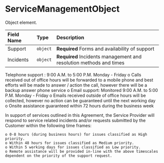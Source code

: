 # ServiceManagementObject

Object element.

| Field Name | Type | Description |
| :--- | :--- | :--- |
| Support | `object` | **Required** Forms and availability of support |
| Incidents | `object` | **Required** Incidents management and resolution methods and times |

Telephone support : 9:00 A.M. to 5:00 P.M. Monday - Friday o Calls received out of office hours will be forwarded to a mobile phone and best efforts will be made to answer / action the call, however there will be a backup answer phone service o Email support: Monitored 9:00 A.M. to 5:00 P.M. Monday - Friday o Emails received outside of office hours will be collected, however no action can be guaranteed until the next working day o Onsite assistance guaranteed within 72 hours during the business week

In support of services outlined in this Agreement, the Service Provider will respond to service related incidents and/or requests submitted by the Customer within the following time frames:

```text
o 0-8 hours (during business hours) for issues classified as High priority.
o Within 48 hours for issues classified as Medium priority.
o Within 5 working days for issues classified as Low priority.
o Remote assistance will be provided in-line with the above timescales dependent on the priority of the support request.
```

